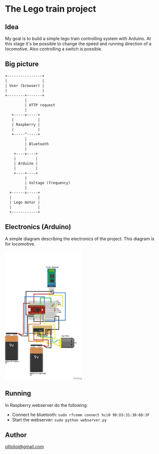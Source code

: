 # The Lego train project

## Idea

My goal is to build a simple lego train controlling system with Arduino. At this stage it's be possible to change the speed and running direction of a locomotive. Also controlling a switch is possible.

## Big picture

```
+----------------+
|                |
| User (browser) |
|                |
+--------+-------+
         |
         | HTTP request
         |
   +-----v-----+
   |           |
   | Raspberry |
   |           |
   +-----^-----+
         |
         | Bluetooth
         |
    +----v----+
    |         |
    | Arduino |
    |         |
    +----+----+
         |
         | Voltage (frequency)
         |
  +------v-----+
  |            |
  | Lego motor |
  |            |
  +------------+
```

## Electronics (Arduino)

A simple diagram describing the electronics of the project. This diagram is for locomotive.

<img src="https://raw.githubusercontent.com/ollihei/train/master/Documentation/ElectronicsDiagram.png" width="50%">

## Running

In Raspberry webserver do the following:
* Connect he bluetooth: 
```sudo rfcomm connect hci0 98:D3:31:30:6D:3F```
* Start the webserver: 
```sudo python webserver.py```

## Author

olliolioi@gmail.com